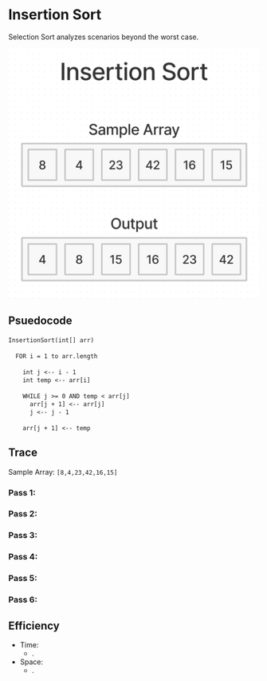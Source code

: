 # Insertion Sort

Selection Sort analyzes scenarios beyond the worst case.

![Insertion Sort](./insertion-sort.png)

## Psuedocode

```plaintext
InsertionSort(int[] arr)

  FOR i = 1 to arr.length

    int j <-- i - 1
    int temp <-- arr[i]

    WHILE j >= 0 AND temp < arr[j]
      arr[j + 1] <-- arr[j]
      j <-- j - 1

    arr[j + 1] <-- temp
```

## Trace

Sample Array: `[8,4,23,42,16,15]`

### Pass 1:

### Pass 2:

### Pass 3:

### Pass 4:

### Pass 5:

### Pass 6:

## Efficiency

- Time:
  - .
- Space:
  - .